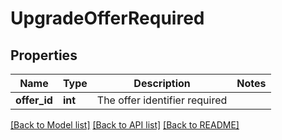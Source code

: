 # UpgradeOfferRequired

## Properties
Name | Type | Description | Notes
------------ | ------------- | ------------- | -------------
**offer_id** | **int** | The offer identifier required | 

[[Back to Model list]](../README.md#documentation-for-models) [[Back to API list]](../README.md#documentation-for-api-endpoints) [[Back to README]](../README.md)


